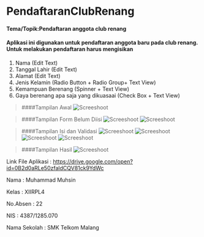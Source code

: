 # PendaftaranClubRenang
#### Tema/Topik:Pendaftaran anggota club renang
#### Aplikasi ini digunakan untuk pendaftaran anggota baru pada club renang. Untuk melakukan pendaftaran harus mengisikan
1. Nama (Edit Text)
2. Tanggal Lahir (Edit Text)
3. Alamat (Edit Text)
4. Jenis Kelamin (Radio Button + Radio Group+ Text View)
5. Kemampuan Berenang (Spinner + Text View)
6. Gaya berenang apa saja yang dikuasaai (Check Box + Text View)

>####Tampilan Awal
>![Screeshoot](https://github.com/MuhammadMuhsin/PendaftaranClubRenang/blob/master/TampilanAwal.png)

>####Tampilan Form Belum Diisi 
>![Screeshoot](https://github.com/MuhammadMuhsin/PendaftaranClubRenang/blob/master/Validasi.png)
>![Screeshoot](https://github.com/MuhammadMuhsin/PendaftaranClubRenang/blob/master/Validasi1.png)

>####Tampilan Isi dan Validasi
>![Screeshoot](https://github.com/MuhammadMuhsin/PendaftaranClubRenang/blob/master/ValidasiTanggal.png)
>![Screeshoot](https://github.com/MuhammadMuhsin/PendaftaranClubRenang/blob/master/ValidasiBulan.png)
>![Screeshoot](https://github.com/MuhammadMuhsin/PendaftaranClubRenang/blob/master/ValidasiTahun.png)
>![Screeshoot](https://github.com/MuhammadMuhsin/PendaftaranClubRenang/blob/master/IsiData.png)

>####Tampilan Hasil
>![Screeshoot](https://github.com/MuhammadMuhsin/PendaftaranClubRenang/blob/master/HasilData.png)

Link File Aplikasi : https://drive.google.com/open?id=0B2d0aRLe50zfaldCQV81ck9YdWc

Nama : Muhammad Muhsin

Kelas : XIIRPL4

No.Absen : 22

NIS : 4387/1285.070

Nama Sekolah : SMK Telkom Malang
